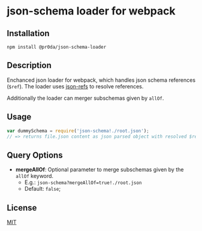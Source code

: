 # json-schema loader for webpack

## Installation

`npm install @pr0da/json-schema-loader`

## Description

Enchanced json loader for webpack, which handles json schema references (`$ref`). The loader uses [json-refs](https://github.com/whitlockjc/json-refs) to resolve references.

Additionally the loader can merger subschemas given by `allOf`.

## Usage

``` javascript
var dummySchema = require('json-schema!./root.json');
// => returns file.json content as json parsed object with resolved $ref's
```

## Query Options

* **mergeAllOf**: Optional parameter to merge subschemas given by the `allOf` keyword.
    * E.g.: `json-schema?mergeAllOf=true!./root.json` 
    * Default: `false`;

## License

[MIT](http://www.opensource.org/licenses/mit-license.php)